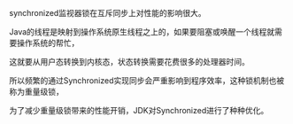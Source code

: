 synchronized监视器锁在互斥同步上对性能的影响很大。



Java的线程是映射到操作系统原生线程之上的，如果要阻塞或唤醒一个线程就需要操作系统的帮忙，

这就要从用户态转换到内核态，状态转换需要花费很多的处理器时间。



所以频繁的通过Synchronized实现同步会严重影响到程序效率，这种锁机制也被称为重量级锁，

为了减少重量级锁带来的性能开销，JDK对Synchronized进行了种种优化。